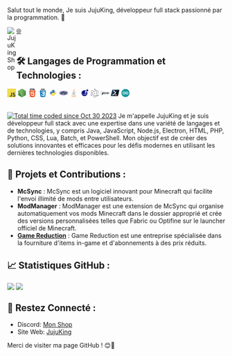 Salut tout le monde, Je suis JujuKing, développeur full stack passionné par la programmation. 🚀

<a href="https://jujuking.fr/web">
  🌐
</a>

<a href="https://discord.gg/9M6EqY75QF">
  <img align="left" alt="JujuKing Shop " width="21px" src="https://raw.githubusercontent.com/anuraghazra/anuraghazra/master/assets/discord-round.svg" />
</a>
<br />
<br />

## 🛠️ Langages de Programmation et Technologies :

<code><img height="20" src="https://raw.githubusercontent.com/github/explore/80688e429a7d4ef2fca1e82350fe8e3517d3494d/topics/javascript/javascript.png"></code>
<code><img height="20" src="https://raw.githubusercontent.com/github/explore/80688e429a7d4ef2fca1e82350fe8e3517d3494d/topics/nodejs/nodejs.png"></code>
<code><img height="20" src="https://raw.githubusercontent.com/github/explore/80688e429a7d4ef2fca1e82350fe8e3517d3494d/topics/html/html.png"></code>
<code><img height="20" src="https://raw.githubusercontent.com/github/explore/80688e429a7d4ef2fca1e82350fe8e3517d3494d/topics/css/css.png"></code>
<code><img height="20" src="https://raw.githubusercontent.com/github/explore/80688e429a7d4ef2fca1e82350fe8e3517d3494d/topics/python/python.png"></code>
<code><img height="20" src="https://raw.githubusercontent.com/github/explore/80688e429a7d4ef2fca1e82350fe8e3517d3494d/topics/php/php.png"></code>
<code><img height="20" src="https://raw.githubusercontent.com/github/explore/80688e429a7d4ef2fca1e82350fe8e3517d3494d/topics/java/java.png"></code>
<code><img height="20" src="https://raw.githubusercontent.com/github/explore/80688e429a7d4ef2fca1e82350fe8e3517d3494d/topics/lua/lua.png"></code>
<code><img height="20" src="https://raw.githubusercontent.com/github/explore/80688e429a7d4ef2fca1e82350fe8e3517d3494d/topics/electron/electron.png"></code>
<code><img height="20" src="https://raw.githubusercontent.com/github/explore/80688e429a7d4ef2fca1e82350fe8e3517d3494d/topics/bash/bash.png"></code>
<code><img height="20" src="https://raw.githubusercontent.com/github/explore/80688e429a7d4ef2fca1e82350fe8e3517d3494d/topics/powershell/powershell.png"></code>
<code><img height="20" src="https://raw.githubusercontent.com/github/explore/80688e429a7d4ef2fca1e82350fe8e3517d3494d/topics/arduino/arduino.png"></code>

<br />
<a href="https://wakatime.com/@018b7fe9-d3a1-408a-8c57-8df2e58124c2"><img src="https://wakatime.com/badge/user/018b7fe9-d3a1-408a-8c57-8df2e58124c2.svg" alt="Total time coded since Oct 30 2023" /></a>
Je m'appelle JujuKing et je suis développeur full stack avec une expertise dans une variété de langages et de technologies, y compris Java, JavaScript, Node.js, Electron, HTML, PHP, Python, CSS, Lua, Batch, et PowerShell. Mon objectif est de créer des solutions innovantes et efficaces pour les défis modernes en utilisant les dernières technologies disponibles.

## 🌟 Projets et Contributions :

- **McSync** : McSync est un logiciel innovant pour Minecraft qui facilite l'envoi illimité de mods entre utilisateurs.
- **ModManager** : ModManager est une extension de McSync qui organise automatiquement vos mods Minecraft dans le dossier approprié et crée des versions personnalisées telles que Fabric ou Optifine sur le launcher officiel de Minecraft.
- **[Game Reduction](https://gamereduction.fr/)** : Game Reduction est une entreprise spécialisée dans la fourniture d'items in-game et d'abonnements à des prix réduits.

## 📈 Statistiques GitHub :

<img align="center" src="https://github-readme-stats.anuraghazra1.vercel.app/api?username=jujukingg&show_icons=true&include_all_commits=true&theme=github_dark"/>
  <img align="center" src="https://github-readme-stats.anuraghazra1.vercel.app/api/top-langs/?username=jujukingg&layout=compact&theme=github_dark"/>

## 🔗 Restez Connecté :

- Discord: [Mon Shop](https://discord.gg/9M6EqY75QF)
- Site Web: [JujuKing](https://jujuking.fr)

Merci de visiter ma page GitHub ! 😊🚀
